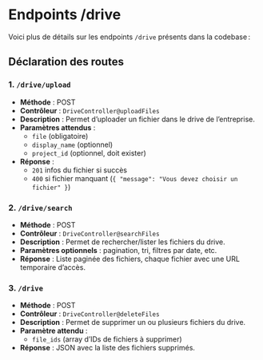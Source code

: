 # Endpoints /drive

Voici plus de détails sur les endpoints `/drive` présents dans la codebase :

## Déclaration des routes

### 1. `/drive/upload`
- **Méthode** : POST
- **Contrôleur** : `DriveController@uploadFiles`
- **Description** : Permet d’uploader un fichier dans le drive de l’entreprise.
- **Paramètres attendus**  :
  - `file` (obligatoire)
  - `display_name` (optionnel)
  - `project_id` (optionnel, doit exister)
- **Réponse** :
  - `201` infos du fichier si succès
  - `400` si fichier manquant (`{ "message": "Vous devez choisir un fichier" }`)

### 2. `/drive/search`
- **Méthode** : POST
- **Contrôleur** : `DriveController@searchFiles`
- **Description** : Permet de rechercher/lister les fichiers du drive.
- **Paramètres optionnels** : pagination, tri, filtres par date, etc.
- **Réponse** : Liste paginée des fichiers, chaque fichier avec une URL temporaire d’accès.

### 3. `/drive`
- **Méthode** : POST
- **Contrôleur** : `DriveController@deleteFiles`
- **Description** : Permet de supprimer un ou plusieurs fichiers du drive.
- **Paramètre attendu** :
  - `file_ids` (array d’IDs de fichiers à supprimer)
- **Réponse** : JSON avec la liste des fichiers supprimés.